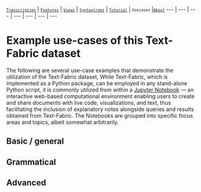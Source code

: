 <a name="start"></a>
[<small>`Transcription`</small>](../transcription.md#start) | [<small>`Features`</small>](../features.md#start) | [<small>`Views`</small>](../views.md#start) | [<small>`Syntaxtrees`</small>](../syntaxtrees.md#start) | [<small>`Tutorial`</small>](../../tutorial/README.md#start) | <small>`Usecases`</small> |[<small>`About`</small>](../about.md#start)
---  | --- | --- | --- | --- | --- | ---

# Example use-cases of this Text-Fabric dataset

The following are several use-case examples that demonstrate the utilization of the Text-Fabric dataset, While Text-Fabric, which is implemented as a Python package, can be employed in any stand-alone Python script, it is commonly utilized from within a [Jupyter Notebook](https://jupyter.org) — an interactive web-based computational environment enabling users to create and share documents with live code, visualizations, and text, thus facilitating the inclusion of explanatory notes alongside queries and results obtained from Text-Fabric. The Notebooks are grouped into specific focus areas and topics, albeit somewhat arbitrarily.

## Basic / general

## Grammatical

## Advanced
